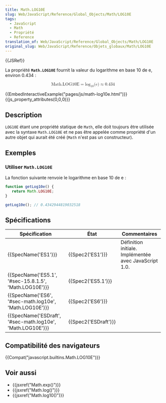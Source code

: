 ```yaml
---
title: Math.LOG10E
slug: Web/JavaScript/Reference/Global_Objects/Math/LOG10E
tags:
  - JavaScript
  - Math
  - Propriété
  - Reference
translation_of: Web/JavaScript/Reference/Global_Objects/Math/LOG10E
original_slug: Web/JavaScript/Reference/Objets_globaux/Math/LOG10E
---
```

{{JSRef}}

La propriété **`Math.LOG10E`** fournit la valeur du logarithme en base 10 de e, environ 0.434 :

<math display="block"><semantics><mrow><mstyle mathvariant="monospace"><mi>Math.LOG10E</mi></mstyle><mo>=</mo><msub><mo lspace="0em" rspace="0em">log</mo><mn>10</mn></msub><mo stretchy="false">(</mo><mi>e</mi><mo stretchy="false">)</mo><mo>≈</mo><mn>0.434</mn></mrow><annotation encoding="TeX">\mathtt{\mi{Math.LOG10E}} = \log_10(e) \approx 0.434</annotation></semantics></math>

{{EmbedInteractiveExample("pages/js/math-log10e.html")}}{{js_property_attributes(0,0,0)}}

## Description

`LOG10E` étant une propriété statique de `Math`, elle doit toujours être utilisée avec la syntaxe `Math.LOG10E` et ne pas être appelée comme propriété d'un autre objet qui aurait été créé (`Math` n'est pas un constructeur).

## Exemples

### Utiliser `Math.LOG10E`

La fonction suivante renvoie le logarithme en base 10 de e :

```js
function getLog10e() {
   return Math.LOG10E;
}

getLog10e(); // 0.4342944819032518
```

## Spécifications

| Spécification                                                                | État                         | Commentaires                                          |
| ---------------------------------------------------------------------------- | ---------------------------- | ----------------------------------------------------- |
| {{SpecName('ES1')}}                                                     | {{Spec2('ES1')}}         | Définition initiale. Implémentée avec JavaScript 1.0. |
| {{SpecName('ES5.1', '#sec-15.8.1.5', 'Math.LOG10E')}}     | {{Spec2('ES5.1')}}     |                                                       |
| {{SpecName('ES6', '#sec-math.log10e', 'Math.LOG10E')}}     | {{Spec2('ES6')}}         |                                                       |
| {{SpecName('ESDraft', '#sec-math.log10e', 'Math.LOG10E')}} | {{Spec2('ESDraft')}} |                                                       |

## Compatibilité des navigateurs

{{Compat("javascript.builtins.Math.LOG10E")}}

## Voir aussi

- {{jsxref("Math.exp()")}}
- {{jsxref("Math.log()")}}
- {{jsxref("Math.log10()")}}
